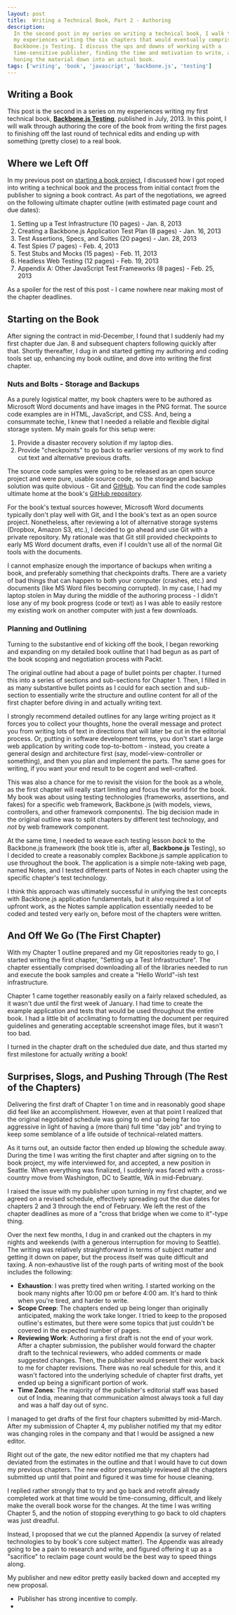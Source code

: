 ```yaml
---
layout: post
title:  Writing a Technical Book, Part 2 - Authoring
description:
  In the second post in my series on writing a technical book, I walk through
  my experiences writing the six chapters that would eventually comprise
  Backbone.js Testing. I discuss the ups and downs of working with a
  time-sensitive publisher, finding the time and motivation to write, and
  honing the material down into an actual book.
tags: ['writing', 'book', 'javascript', 'backbone.js', 'testing']
---
```


## Writing a Book

This post is the second in a series on my experiences writing my first
technical book, **[Backbone.js Testing][book_packt]**, published in July, 2013.
In this point, I will walk through authoring the core of the book from writing
the first pages to finishing off the last round of technical edits and ending
up with something (pretty close) to a real book.


## Where we Left Off

In my previous post on [starting a book project][book_post01], I discussed how I
got roped into writing a technical book and the process from initial contact
from the publisher to signing a book contract. As part of the negotiations, we
agreed on the following ultimate chapter outline (with estimated page count and
due dates):

1. Setting up a Test Infrastructure (10 pages) - Jan. 8, 2013
2. Creating a Backbone.js Application Test Plan (8 pages) - Jan. 16, 2013
3. Test Assertions, Specs, and Suites (20 pages) - Jan. 28, 2013
4. Test Spies (7 pages) - Feb. 4, 2013
5. Test Stubs and Mocks (15 pages) - Feb. 11, 2013
6. Headless Web Testing (12 pages) - Feb. 19, 2013
7. Appendix A: Other JavaScript Test Frameworks (8 pages) - Feb. 25, 2013

As a spoiler for the rest of this post - I came nowhere near making most of
the chapter deadlines.


## Starting on the Book

After signing the contract in mid-December, I found that I suddenly had my first
chapter due Jan. 8 and subsequent chapters following quickly after that. Shortly
thereafter, I dug in and started getting my authoring and coding tools set up,
enhancing my book outline, and dove into writing the first chapter.

### Nuts and Bolts - Storage and Backups

As a purely logistical matter, my book chapters were to be authored as Microsoft
Word documents and have images in the PNG format. The source code examples are
in HTML, JavaScript, and CSS. And, being a consummate techie, I knew that I
needed a reliable and flexible digital storage system. My main goals for this
setup were:

1. Provide a disaster recovery solution if my laptop dies.
2. Provide "checkpoints" to go back to earlier versions of my work to find
   cut text and alternative previous drafts.

The source code samples were going to be released as an open source
project and were pure, usable source code, so the storage and backup solution
was quite obvious - Git and [GitHub](http://github.com). You can find the
code samples ultimate home at the book's [GitHub repository][book_repo].

For the book's textual sources however, Microsoft Word documents typically don't
play well with Git, and I the book's text as an open source project.
Nonetheless, after reviewing a lot of alternative storage systems (Dropbox,
Amazon S3, etc.), I decided to go ahead and use Git with a private repository.
My rationale was that Git still provided checkpoints to early MS Word document
drafts, even if I couldn't use all of the normal Git tools with the documents.

I cannot emphasize enough the importance of backups when writing a book, and
preferably something that checkpoints drafts. There are a variety of bad things
that can happen to both your computer (crashes, etc.) and documents (like MS
Word files becoming corrupted). In my case, I had my laptop stolen in May during
the middle of the authoring process - I didn't lose any of my book progress
(code or text) as I was able to easily restore my existing work on another
computer with just a few downloads.

### Planning and Outlining

Turning to the substantive end of kicking off the book, I began reworking and
expanding on my detailed book outline that I had begun as as part of the book
scoping and negotiation process with Packt.

The original outline had about a page of bullet points per chapter. I turned
this into a series of sections and sub-sections for Chapter 1. Then, I filled in
as many substantive bullet points as I could for each section and sub-section to
essentially write the structure and outline content for all of the first chapter
before diving in and actually writing text.

I strongly recommend detailed outlines for any large writing project as it
forces you to collect your thoughts, hone the overall message and protect you
from writing lots of text in directions that will later be cut in the editorial
process. Or, putting in software development terms, you don't start a large
web application by writing code top-to-bottom - instead, you create a general
design and architecture first (say, model-view-controller or something), and
then you plan and implement the parts. The same goes for writing, if you want
your end result to be cogent and well-crafted.

This was also a chance for me to revisit the vision for the book as a whole, as
the first chapter will really start limiting and focus the world for the book.
My book was about using testing technologies (frameworks, assertions, and fakes)
for a specific web framework, Backbone.js (with models, views, controllers, and
other framework components). The big decision made in the original outline was
to split chapters by different test technology, and *not* by web framework
component.

At the same time, I needed to weave each testing lesson *back* to the
Backbone.js framework (the book title is, after all, **Backbone.js** Testing),
so I decided to create a reasonably complex Backbone.js sample application to
use throughout the book. The application is a simple
note-taking web page, named Notes, and I tested different parts of Notes in
each chapter using the specific chapter's test technology.

I think this approach was ultimately successful in unifying the test concepts
with Backbone.js application fundamentals, but it also required a lot of
upfront work, as the Notes sample application essentially needed to be coded
and tested very early on, before most of the chapters were written.


## And Off We Go (The First Chapter)

With my Chapter 1 outline prepared and my Git repositories ready to go, I
started writing the first chapter, "Setting up a Test Infrastructure". The
chapter essentially comprised downloading all of the libraries needed to run and
execute the book samples and create a "Hello World"-ish test infrastructure.

Chapter 1 came together reasonably easily on a fairly relaxed scheduled, as
it wasn't due until the first week of January. I had time to create the example
application and tests that would be used throughout the entire book. I had
a little bit of acclimating to formatting the document per required guidelines
and generating acceptable screenshot image files, but it wasn't too bad.

I turned in the chapter draft on the scheduled due date, and thus started my
first milestone for actually *writing* a book!


## Surprises, Slogs, and Pushing Through (The Rest of the Chapters)

Delivering the first draft of Chapter 1 on time and in reasonably good shape
did feel like an accomplishment. However, even at that point I realized that
the original negotiated schedule was going to end up being far too aggressive
in light of having a (more than) full time "day job" and trying to keep some
semblance of a life outside of technical-related matters.

As it turns out, an outside factor then ended up blowing the schedule away.
During the time I was writing the first chapter and after signing on to the book
project, my wife interviewed for, and accepted, a new position in Seattle. When
everything was finalized, I suddenly was faced with a cross-country move from
Washington, DC to Seattle, WA in mid-February.

I raised the issue with my publisher upon turning in my first chapter, and we
agreed on a revised schedule, effectively spreading out the due dates for
chapters 2 and 3 through the end of February. We left the rest of the chapter
deadlines as more of a "cross that bridge when we come to it"-type thing.

Over the next few months, I dug in and cranked out the chapters in my nights
and weekends (with a generous interruption for moving to Seattle). The writing
was relatively straightforward in terms of subject matter and getting it
down on paper, but the process itself was quite difficult and taxing. A
non-exhaustive list of the rough parts of writing most of the book includes
the following:

* **Exhaustion**:
  I was pretty tired when writing. I started working on the book many nights
  after 10:00 pm or before 4:00 am. It's hard to think when you're tired, and
  harder to write.
* **Scope Creep**:
  The chapters ended up being longer than originally anticipated, making the
  work take longer. I tried to keep to the proposed outline's estimates, but
  there were some topics that just couldn't be covered in the expected
  number of pages.
* **Reviewing Work**:
  Authoring a first draft is not the end of your work. After a chapter
  submission, the publisher would forward the chapter draft to the technical
  reviewers, who added comments or made suggested changes. Then, the publisher
  would present their work back to me for chapter revisions. There was no
  real schedule for this, and it wasn't factored into the underlying schedule
  of chapter first drafts, yet ended up being a significant portion of work.
* **Time Zones**:
  The majority of the publisher's editorial staff was based out of India,
  meaning that communication almost always took a full day and was a half
  day out of sync.

I managed to get drafts of the first four chapters submitted by mid-March.
After my submission of Chapter 4, my publisher notified my that my editor was
changing roles in the company and that I would be assigned a new editor.

Right out of the gate, the new editor notified me that my chapters had deviated
from the estimates in the outline and that I would have to cut down my previous
chapters. The new editor presumably reviewed all the chapters submitted up until
that point and figured it was time for house cleaning.

I replied rather strongly that to try and go back and retrofit already
completed work at that time would be time-consuming, difficult, and likely
make the overall book worse for the changes. At the time I was writing Chapter
5, and the notion of stopping everything to go back to old chapters was just
dreadful.

Instead, I proposed that we cut the planned Appendix (a survey of related
technologies to by book's core subject matter). The Appendix was already going
to be a pain to research and write, and figured offering it up as a "sacrifice"
to reclaim page count would be the best way to speed things along.

My publisher and new editor pretty easily backed down and accepted my new
proposal.



* Publisher has strong incentive to comply.
*







<div>
  <br /><br /><br /><br /><br /><br /><br /><br /><br /><br /><br /><br /><br /><br /><br /><br /><br /><br /><br /><br /><br /><br /><br /><br /><br /><br />
</div>

1. Setting up a Test Infrastructure (10 pages) - Jan. 8, 2013
2. Creating a Backbone.js Application Test Plan (8 pages) - Jan. 16, 2013
3. Test Assertions, Specs, and Suites (20 pages) - Jan. 28, 2013
4. Test Spies (7 pages) - Feb. 4, 2013
5. Test Stubs and Mocks (15 pages) - Feb. 11, 2013
6. Headless Web Testing (12 pages) - Feb. 19, 2013
7. Appendix A: Other JavaScript Test Frameworks (8 pages) - Feb. 25, 2013


## Cranking out the Pages

* TODO: Writing the bulk of the chapters.

* STORY: Page count creep and escalation.

* STORY: Original contract dates vs. my draft dates vs. publication slippage dates.
* TIP/STORY: Time commitments.
  * The schedule will slip (unless not aggressive).
  * You will push into weekends, nights, mornings if you have a full time job.
  * Everything will take longer than you think. Maybe a factor of two.


## Heading in to the Home Stretch

* STORY: Cutting the appendix.
  * A lot of work and research for a minimal payoff (not directly subject-focused).


## Some Other Observations

* TAKEAWAY: Personality attributes that are helpful.
  * Writing fast.
  * Reviewing fast.
  * Don't get bored easily (and you will get bored of your own writing)

* TIP: Editing - Print out a hard copy, get a red pen, and go to town.

<div>
  <br /><br /><br /><br /><br /><br /><br /><br /><br /><br /><br /><br /><br /><br /><br /><br /><br /><br /><br /><br /><br /><br /><br /><br /><br /><br />
</div>

## TODO

* Move "Notes" application section lower?



<!-- more start -->

[backbone]: http://backbonejs.org/
[packtpub]: http://www.packtpub.com/
[book_repo]: https://github.com/ryan-roemer/backbone-testing/
[book_site]: http://backbone-testing.com/
[book_packt]: http://www.packtpub.com/backbonejs-testing/book
[book_post01]: /2013/08/04/writing-a-technical-book-part-1.html
[sinon]: http://sinonjs.org/
[mocha]: http://visionmedia.github.io/mocha/
[chai]: http://chaijs.com/

<!-- more end -->
